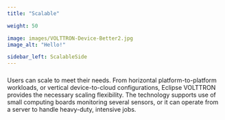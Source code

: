 ```yaml
---
title: "Scalable"

weight: 50

image: images/VOLTTRON-Device-Better2.jpg
image_alt: "Hello!"

sidebar_left: ScalableSide
---
```

### 
Users can scale to meet their needs. From horizontal platform-to-platform workloads, or vertical device-to-cloud configurations, Eclipse VOLTTRON provides the necessary scaling flexibility. The technology supports use of small computing boards monitoring several sensors, or it can operate from a server to handle heavy-duty, intensive jobs.
